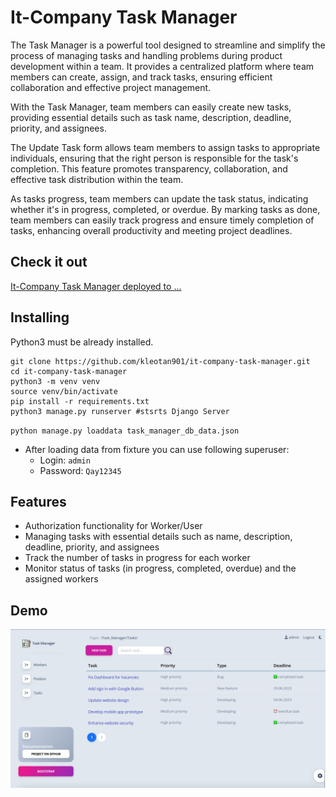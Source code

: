 # It-Company Task Manager

The Task Manager is a powerful tool designed to streamline and simplify the process of managing tasks and handling problems during product development within a team. It provides a centralized platform where team members can create, assign, and track tasks, ensuring efficient collaboration and effective project management.

With the Task Manager, team members can easily create new tasks, providing essential details such as task name, description, deadline, priority, and assignees. 

The Update Task form allows team members to assign tasks to appropriate individuals, ensuring that the right person is responsible for the task's completion. This feature promotes transparency, collaboration, and effective task distribution within the team.

As tasks progress, team members can update the task status, indicating whether it's in progress, completed, or overdue. By marking tasks as done, team members can easily track progress and ensure timely completion of tasks, enhancing overall productivity and meeting project deadlines.
## Check it out

[It-Company Task Manager deployed to ...](PASTE_LINK_HERE)

## Installing

Python3 must be already installed.

```shell
git clone https://github.com/kleotan901/it-company-task-manager.git
cd it-company-task-manager
python3 -m venv venv
source venv/bin/activate
pip install -r requirements.txt
python3 manage.py runserver #stsrts Django Server
```

 
`python manage.py loaddata task_manager_db_data.json`

- After loading data from fixture you can use following superuser:
  - Login: `admin`
  - Password: `Qay12345`
  
## Features

* Authorization functionality for Worker/User
* Managing tasks with essential details such as name, description, deadline, priority, and assignees
* Track the number of tasks in progress for each worker
* Monitor status of tasks (in progress, completed, overdue) and the assigned workers

## Demo

![Website interface](demo.png)
